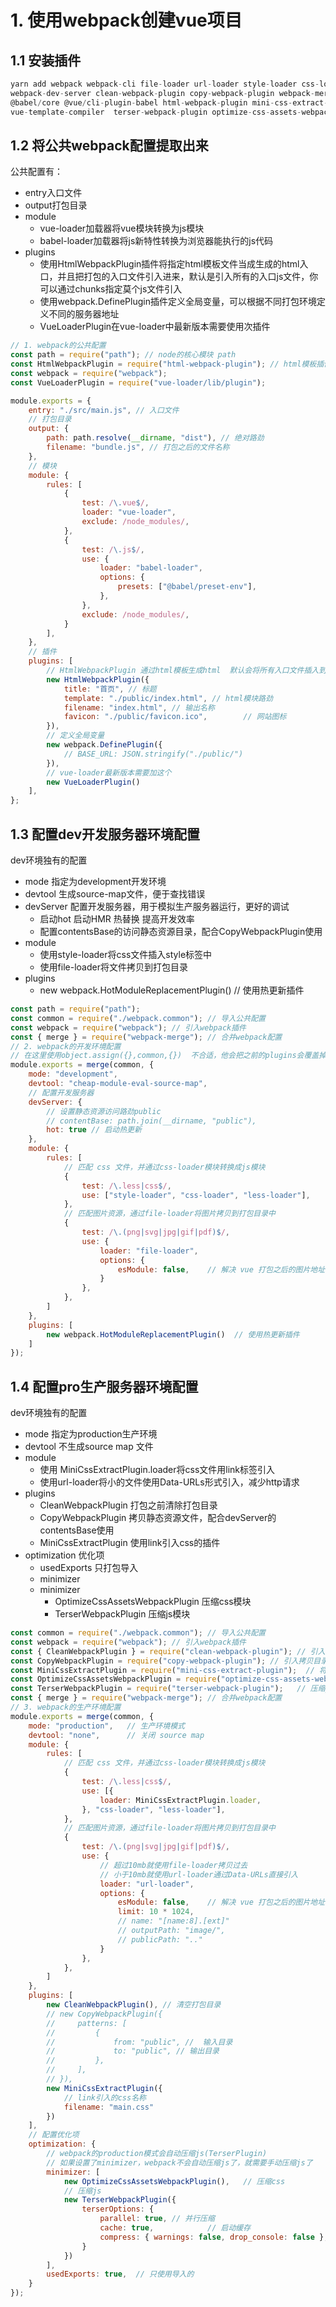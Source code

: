
# 1. 使用webpack创建vue项目

## 1.1 安装插件
``` js
yarn add webpack webpack-cli file-loader url-loader style-loader css-loader less less-loader
webpack-dev-server clean-webpack-plugin copy-webpack-plugin webpack-merge babel-loader
@babel/core @vue/cli-plugin-babel html-webpack-plugin mini-css-extract-plugin vue-loader  
vue-template-compiler  terser-webpack-plugin optimize-css-assets-webpack-plugin -D
```

## 1.2 将公共webpack配置提取出来
公共配置有：
- entry入口文件
- output打包目录
- module
    - vue-loader加载器将vue模块转换为js模块
    - babel-loader加载器将js新特性转换为浏览器能执行的js代码
- plugins
    - 使用HtmlWebpackPlugin插件将指定html模板文件当成生成的html入口，并且把打包的入口文件引入进来，默认是引入所有的入口js文件，你可以通过chunks指定莫个js文件引入
    - 使用webpack.DefinePlugin插件定义全局变量，可以根据不同打包环境定义不同的服务器地址
    - VueLoaderPlugin在vue-loader中最新版本需要使用次插件
``` js
// 1. webpack的公共配置
const path = require("path"); // node的核心模块 path
const HtmlWebpackPlugin = require("html-webpack-plugin"); // html模板插件
const webpack = require("webpack");
const VueLoaderPlugin = require("vue-loader/lib/plugin");

module.exports = {
    entry: "./src/main.js", // 入口文件
    // 打包目录
    output: {
        path: path.resolve(__dirname, "dist"), // 绝对路劲
        filename: "bundle.js", // 打包之后的文件名称
    },
    // 模块
    module: {
        rules: [
            {
                test: /\.vue$/,
                loader: "vue-loader",
                exclude: /node_modules/,
            },
            {
                test: /\.js$/,
                use: {
                    loader: "babel-loader",
                    options: {
                        presets: ["@babel/preset-env"],
                    },
                },
                exclude: /node_modules/,
            }
        ],
    },
    // 插件
    plugins: [
        // HtmlWebpackPlugin 通过html模板生成html  默认会将所有入口文件插入到生成的html中
        new HtmlWebpackPlugin({
            title: "首页", // 标题
            template: "./public/index.html", // html模块路劲
            filename: "index.html", // 输出名称
            favicon: "./public/favicon.ico",        // 网站图标
        }),
        // 定义全局变量
        new webpack.DefinePlugin({
            // BASE_URL: JSON.stringify("./public/")
        }),
        // vue-loader最新版本需要加这个
        new VueLoaderPlugin()
    ],
};
```

## 1.3 配置dev开发服务器环境配置
dev环境独有的配置
- mode 指定为development开发环境
- devtool 生成source-map文件，便于查找错误
- devServer 配置开发服务器，用于模拟生产服务器运行，更好的调试
    - 启动hot 启动HMR 热替换    提高开发效率
    - 配置contentsBase的访问静态资源目录，配合CopyWebpackPlugin使用
- module
    - 使用style-loader将css文件插入style标签中
    - 使用file-loader将文件拷贝到打包目录
- plugins
    -   new webpack.HotModuleReplacementPlugin()  // 使用热更新插件
``` js
const path = require("path");
const common = require("./webpack.common"); // 导入公共配置
const webpack = require("webpack"); // 引入webpack插件
const { merge } = require("webpack-merge"); // 合并webpack配置
// 2. webpack的开发环境配置
// 在这里使用object.assign({},common,{})  不合适，他会把之前的plugins会覆盖掉
module.exports = merge(common, {
    mode: "development",
    devtool: "cheap-module-eval-source-map",
    // 配置开发服务器
    devServer: {
        // 设置静态资源访问路劲public
        // contentBase: path.join(__dirname, "public"),
        hot: true // 启动热更新
    },
    module: {
        rules: [
            // 匹配 css 文件，并通过css-loader模块转换成js模块
            {
                test: /\.less|css$/,
                use: ["style-loader", "css-loader", "less-loader"],
            },
            // 匹配图片资源，通过file-loader将图片拷贝到打包目录中
            {
                test: /\.(png|svg|jpg|gif|pdf)$/,
                use: {
                    loader: "file-loader",
                    options: {
                        esModule: false,    // 解决 vue 打包之后的图片地址 object%20Module
                    }
                },
            },
        ]
    },
    plugins: [
        new webpack.HotModuleReplacementPlugin()  // 使用热更新插件
    ]
});
```

## 1.4 配置pro生产服务器环境配置
dev环境独有的配置
- mode 指定为production生产环境
- devtool 不生成source map 文件
- module
    - 使用 MiniCssExtractPlugin.loader将css文件用link标签引入
    - 使用url-loader将小的文件使用Data-URLs形式引入，减少http请求
- plugins
    - CleanWebpackPlugin  打包之前清除打包目录
    - CopyWebpackPlugin   拷贝静态资源文件，配合devServer的contentsBase使用
    - MiniCssExtractPlugin 使用link引入css的插件
- optimization  优化项
    - usedExports 只打包导入
    - minimizer
    - minimizer  
        - OptimizeCssAssetsWebpackPlugin   压缩css模块 
        - TerserWebpackPlugin              压缩js模块
``` js
const common = require("./webpack.common"); // 导入公共配置
const webpack = require("webpack"); // 引入webpack插件
const { CleanWebpackPlugin } = require("clean-webpack-plugin"); // 引入清除目录的插件
const CopyWebpackPlugin = require("copy-webpack-plugin"); // 引入拷贝目录的插件
const MiniCssExtractPlugin = require("mini-css-extract-plugin");  // 将样式使用link引入
const OptimizeCssAssetsWebpackPlugin = require("optimize-css-assets-webpack-plugin");   // 压缩css
const TerserWebpackPlugin = require("terser-webpack-plugin");   // 压缩js
const { merge } = require("webpack-merge"); // 合并webpack配置
// 3. webpack的生产环境配置
module.exports = merge(common, {
    mode: "production",   // 生产环境模式
    devtool: "none",      // 关闭 source map
    module: {
        rules: [
            // 匹配 css 文件，并通过css-loader模块转换成js模块
            {
                test: /\.less|css$/,
                use: [{
                    loader: MiniCssExtractPlugin.loader,
                }, "css-loader", "less-loader"],
            },
            // 匹配图片资源，通过file-loader将图片拷贝到打包目录中
            {
                test: /\.(png|svg|jpg|gif|pdf)$/,
                use: {
                    // 超过10mb就使用file-loader拷贝过去
                    // 小于10mb就使用url-loader通过Data-URLs直接引入
                    loader: "url-loader",
                    options: {
                        esModule: false,    // 解决 vue 打包之后的图片地址 object%20Module
                        limit: 10 * 1024,
                        // name: "[name:8].[ext]"
                        // outputPath: "image/",
                        // publicPath: ".."
                    }
                },
            },
        ]
    },
    plugins: [
        new CleanWebpackPlugin(), // 清空打包目录
        // new CopyWebpackPlugin({
        //     patterns: [
        //         {
        //             from: "public", //  输入目录
        //             to: "public", // 输出目录
        //         },
        //     ],
        // }),
        new MiniCssExtractPlugin({
            // link引入的css名称
            filename: "main.css"
        })
    ],
    // 配置优化项
    optimization: {
        // webpack的production模式会自动压缩js(TerserPlugin)
        // 如果设置了minimizer，webpack不会自动压缩js了，就需要手动压缩js了
        minimizer: [
            new OptimizeCssAssetsWebpackPlugin(),   // 压缩css
            // 压缩js
            new TerserWebpackPlugin({
                terserOptions: {
                    parallel: true, // 并行压缩
                    cache: true,            // 启动缓存
                    compress: { warnings: false, drop_console: false },
                }
            })
        ],
        usedExports: true,  // 只使用导入的
    }
});
```
